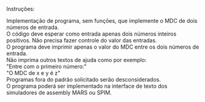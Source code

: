 Instruções:

Implementação de programa, sem funções, que implemente o MDC de dois números de entrada.  
O código deve esperar como entrada apenas dois números inteiros positivos. Não precisa fazer controle do valor das entradas.  
O programa deve imprimir apenas o valor do MDC entre os dois números de entrada.  
Não imprima outros textos de ajuda como por exemplo:  
"Entre com o primeiro número:"  
"O MDC de x e y é z"  
Programas fora do padrão solicitado serão desconsiderados.  
O programa poderá ser implementado na interface de texto dos simuladores de assembly MARS ou SPIM.
